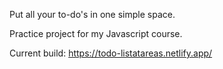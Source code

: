 Put all your to-do's in one simple space.

Practice project for my Javascript course.

Current build:
https://todo-listatareas.netlify.app/
